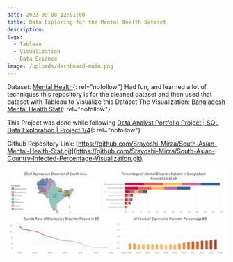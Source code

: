 ```yaml
---
date: 2023-09-08 12:01:00
title: Data Exploring for the Mental Health Dataset
description:
tags:
  - Tableau
  - Visualization
  - Data Science
image: /uploads/dashboard-main.png
---
```

Dataset:&nbsp;[Mental Health](https://ourworldindata.org/mental-health){: rel="nofollow"}&nbsp;Had fun, and learned a lot of techniques this repository is for the cleaned dataset and then used that dataset with Tableau to Visualize this Dataset The Visualization:&nbsp;[Bangladesh Mental Health Stat](https://public.tableau.com/app/profile/srayoshi.mirza/viz/BangladeshMentalHealthStat/Dashboard1){: rel="nofollow"}

This Project was done while following&nbsp;[Data Analyst Portfolio Project \| SQL Data Exploration \| Project 1/4](https://youtu.be/qfyynHBFOsM?si=tbLdwBZCioccyAnx){: rel="nofollow"}

Github Repository Link:&nbsp;[https://github.com/Srayoshi-Mirza/South-Asian-Mental-Health-Stat.git](https://github.com/Srayoshi-Mirza/South-Asian-Country-Infected-Percentage-Visualization.git)

![](/uploads/dashboard-1.png)